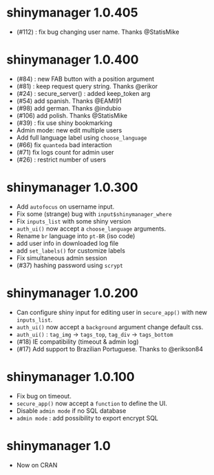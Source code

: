 # shinymanager 1.0.405

* (#112) : fix bug changing user name. Thanks @StatisMike

# shinymanager 1.0.400

* (#84) : new FAB button with a position argument
* (#81) : keep request query string. Thanks @erikor 
* (#24) : secure_server() : added keep_token arg 
* (#54) add spanish. Thanks @EAMI91 
* (#98) add german. Thanks @indubio
* (#106) add polish. Thanks @StatisMike
* (#39) : fix use shiny bookmarking
* Admin mode: new edit multiple users
* Add full language label using `choose_language`
* (#66) fix ``quanteda`` bad interaction 
* (#71) fix logs count for admin user
* (#26) : restrict number of users

# shinymanager 1.0.300

* Add ``autofocus`` on username input.
* Fix some (strange) bug with ``input$shinymanager_where``
* Fix `inputs_list` with some shiny version
* `auth_ui()` now accept a `choose_language` arguments.
* Rename `br` language into `pt-BR` (iso code)
* add user info in downloaded log file
* add `set_labels()` for customize labels
* Fix simultaneous admin session
* (#37) hashing password using `scrypt`

# shinymanager 1.0.200

* Can configure shiny input for editing user in `secure_app()` with new `inputs_list`.
* `auth_ui()` now accept a `background` argument change default css.
* `auth_ui()` : `tag_img` -> `tags_top`, `tag_div` -> `tags_bottom`
* (#18) IE compatibility (timeout & admin log)
* (#17) Add support to Brazilian Portuguese. Thanks to @erikson84

# shinymanager 1.0.100

* Fix bug on timeout.
* `secure_app()` now accept a `function` to define the UI.
* Disable `admin mode` if no SQL database
* `admin mode` : add possibility to export encrypt SQL

# shinymanager 1.0

* Now on CRAN
      
      
